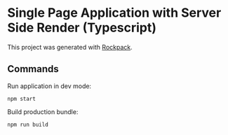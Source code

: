 # Single Page Application with Server Side Render (Typescript)

This project was generated with [Rockpack](https://github.com/AlexSergey/rockpack).

## Commands

Run application in dev mode:

```shell
npm start
```

Build production bundle:

```shell
npm run build
```
